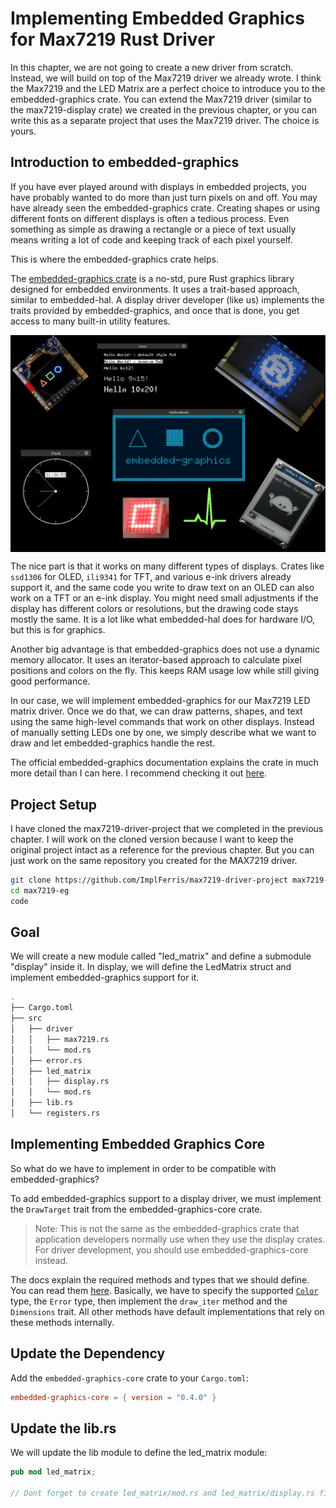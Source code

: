 # Implementing Embedded Graphics for Max7219 Rust Driver

In this chapter, we are not going to create a new driver from scratch. Instead, we will build on top of the Max7219 driver we already wrote. I think the Max7219 and the LED Matrix are a perfect choice to introduce you to the embedded-graphics crate. You can extend the Max7219 driver (similar to the max7219-display crate) we created in the previous chapter, or you can write this as a separate project that uses the Max7219 driver. The choice is yours.

## Introduction to embedded-graphics

If you have ever played around with displays in embedded projects, you have probably wanted to do more than just turn pixels on and off. You may have already seen the embedded-graphics crate. Creating shapes or using different fonts on different displays is often a tedious process. Even something as simple as drawing a rectangle or a piece of text usually means writing a lot of code and keeping track of each pixel yourself.

This is where the embedded-graphics crate helps.

The [embedded-graphics crate](https://docs.rs/embedded-graphics/latest/embedded_graphics/) is a no-std, pure Rust graphics library designed for embedded environments. It uses a trait-based approach, similar to embedded-hal. A display driver developer (like us) implements the traits provided by embedded-graphics, and once that is done, you get access to many built-in utility features.

<img style="display: block; margin: auto;" alt="Embeded Graphics Examples" src="./images/embedded-graphics.jpg"/>

The nice part is that it works on many different types of displays. Crates like `ssd1306` for OLED, `ili9341` for TFT, and various e-ink drivers already support it, and the same code you write to draw text on an OLED can also work on a TFT or an e-ink display. You might need small adjustments if the display has different colors or resolutions, but the drawing code stays mostly the same. It is a lot like what embedded-hal does for hardware I/O, but this is for graphics.

Another big advantage is that embedded-graphics does not use a dynamic memory allocator. It uses an iterator-based approach to calculate pixel positions and colors on the fly. This keeps RAM usage low while still giving good performance.

In our case, we will implement embedded-graphics for our Max7219 LED matrix driver. Once we do that, we can draw patterns, shapes, and text using the same high-level commands that work on other displays. Instead of manually setting LEDs one by one, we simply describe what we want to draw and let embedded-graphics handle the rest.

The official embedded-graphics documentation explains the crate in much more detail than I can here. I recommend checking it out [here](https://docs.rs/embedded-graphics/latest/embedded_graphics/).


## Project Setup

I have cloned the max7219-driver-project that we completed in the previous chapter. I will work on the cloned version because I want to keep the original project intact as a reference for the previous chapter.  But you can just work on the same repository you created for the MAX7219 driver.

```sh
git clone https://github.com/ImplFerris/max7219-driver-project max7219-eg
cd max7219-eg
code
```

## Goal

We will create a new module called "led_matrix" and define a submodule "display" inside it. In display, we will define the LedMatrix struct and implement embedded-graphics support for it.

```sh
.
├── Cargo.toml
├── src
│   ├── driver
│   │   ├── max7219.rs
│   │   └── mod.rs
│   ├── error.rs
│   ├── led_matrix
│   │   ├── display.rs
│   │   └── mod.rs
│   ├── lib.rs
│   └── registers.rs
```


## Implementing Embedded Graphics Core

So what do we have to implement in order to be compatible with embedded-graphics?

To add embedded-graphics support to a display driver, we must implement the `DrawTarget` trait from the embedded-graphics-core crate.

> Note: This is not the same as the embedded-graphics crate that application developers normally use when they use the display crates. For driver development, you should use embedded-graphics-core instead.

The docs explain the required methods and types that we should define. You can read them [here](https://docs.rs/embedded-graphics-core/latest/embedded_graphics_core/draw_target/trait.DrawTarget.html). Basically, we have to specify the supported [`Color`](https://docs.rs/embedded-graphics-core/latest/embedded_graphics_core/pixelcolor/trait.PixelColor.html) type, the `Error` type, then implement the `draw_iter` method and the `Dimensions` trait.  All other methods have default implementations that rely on these methods internally.

## Update the Dependency

Add the `embedded-graphics-core` crate to your `Cargo.toml`:

```toml
embedded-graphics-core = { version = "0.4.0" }
```

## Update the lib.rs

We will update the lib module to define the led_matrix module:

```rust
pub mod led_matrix;

// Dont forget to create led_matrix/mod.rs and led_matrix/display.rs files
```
